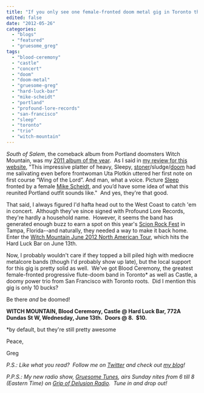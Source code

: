 ```yaml
---
title: "If you only see one female-fronted doom metal gig in Toronto this summer, make it this one!"
edited: false
date: "2012-05-26"
categories:
  - "blogs"
  - "featured"
  - "gruesome_greg"
tags:
  - "blood-ceremony"
  - "castle"
  - "concert"
  - "doom"
  - "doom-metal"
  - "gruesome-greg"
  - "hard-luck-bar"
  - "mike-scheidt"
  - "portland"
  - "profound-lore-records"
  - "san-francisco"
  - "sleep"
  - "toronto"
  - "trio"
  - "witch-mountain"
---
```


_South of Salem_, the comeback album from Portland doomsters Witch Mountain, was my [2011 album of the year](http://gruesomeviews.com/2012/01/01/gruesome-gregs-top-10-albums-of-2011/).  As I said in [my review for this website](http://www.hellbound.ca/2011/05/witch-mountain-south-of-salem/), "This impressive platter of heavy, Sleepy, [stoner](http://www.hellbound.ca/tag/stoner/ "Posts tagged with stoner")/sludge/[doom](http://www.hellbound.ca/tag/doom/ "Posts tagged with doom") had me salivating even before frontwoman Uta Plotkin uttered her first note on first course “Wing of the Lord”. And man, what a voice. Picture [Sleep](http://www.hellbound.ca/tag/sleep/ "Posts tagged with Sleep") fronted by a female [Mike Scheidt](http://www.hellbound.ca/tag/mike-scheidt/ "Posts tagged with Mike Scheidt"), and you’d have some idea of what this reunited Portland outfit sounds like."  And yes, they're that good.

That said, I always figured I'd hafta head out to the West Coast to catch 'em in concert.  Although they've since signed with Profound Lore Records, they're hardly a household name.  However, it seems the band has generated enough buzz to earn a spot on this year's [Scion Rock Fest](http://www.scionav.com/event/273/Scion0Rock0Fest02012) in Tampa, Florida--and naturally, they needed a way to make it back home.  Enter the [Witch Mountain June 2012 North American Tour](https://www.facebook.com/events/206695399451243/), which hits the Hard Luck Bar on June 13th.

Now, I probably wouldn't care if they topped a bill piled high with mediocre metalcore bands (though I'd probably show up late), but the local support for this gig is pretty solid as well.  We've got Blood Ceremony, the greatest female-fronted progressive flute-doom band in Toronto\* as well as Castle, a doomy power trio from San Francisco with Toronto roots.  Did I mention this gig is only 10 bucks?

Be there _and_ be doomed!

**WITCH MOUNTAIN, Blood Ceremony, Castle @ Hard Luck Bar, 772A Dundas St W, Wednesday, June 13th.  Doors @ 8.  $10.**

\*by default, but they're still pretty awesome

Peace,

Greg

_P.S.: Like what you read?  Follow me on [Twitter](http://twitter.com/gruesomeviews) and check out [my blog](http://gruesomeviews.com/)!_

_P.P.S.: My new radio show, [Gruesome Tunes](http://gruesomeviews.com/category/music/gruesome-tunes/), airs Sunday nites from 6 till 8 (Eastern Time) on [Grip of Delusion Radio](http://www.steamingheathen.com/delusion/).  Tune in and drop out!_
